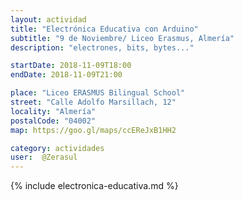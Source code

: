 ```yaml
---
layout: actividad
title: "Electrónica Educativa con Arduino"
subtitle: "9 de Noviembre/ Liceo Erasmus, Almería"
description: "electrones, bits, bytes..."

startDate: 2018-11-09T18:00
endDate: 2018-11-09T21:00

place: "Liceo ERASMUS Bilingual School"
street: "Calle Adolfo Marsillach, 12"
locality: "Almería"
postalCode: "04002"
map: https://goo.gl/maps/ccEReJxB1HH2

category: actividades
user:  @Zerasul 
---
```


{% include electronica-educativa.md %}

